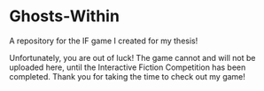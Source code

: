 # Ghosts-Within
A repository for the IF game I created for my thesis!

Unfortunately, you are out of luck! 
The game cannot and will not be uploaded here, 
until the Interactive Fiction Competition has been completed.
Thank you for taking the time to check out my game!
